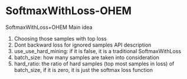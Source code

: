 # SoftmaxWithLoss-OHEM
SoftmaxWithLoss+OHEM
Main idea
1. Choosing those samples with top loss
2. Dont backward loss for ignored samples
API description
1. use_use_hard_mining: if it is false, it is a traditional SoftmaxWithLoss
2. batch_size: how many samples are taken into consideration
3. hard_ratio: the ratio of hard samples (top most samples in loss) of batch_size, if it is zero, it is just the softmax loss function
